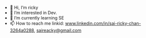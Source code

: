 - 👋 Hi, I’m ricky
- 👀 I’m interested in Dev.
- 🌱 I’m currently learning SE
- 📫 How to reach me linkid: www.linkedin.com/in/sai-ricky-chan-3264a0288, saireacky@gmail.com

<!---
ricky2001/ricky2001 is a ✨ special ✨ repository because its `README.md` (this file) appears on your GitHub profile.
You can click the Preview link to take a look at your changes.
--->
